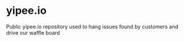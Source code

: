 # yipee.io
Public yipee.io repository used to hang issues found by customers and drive our waffle board
